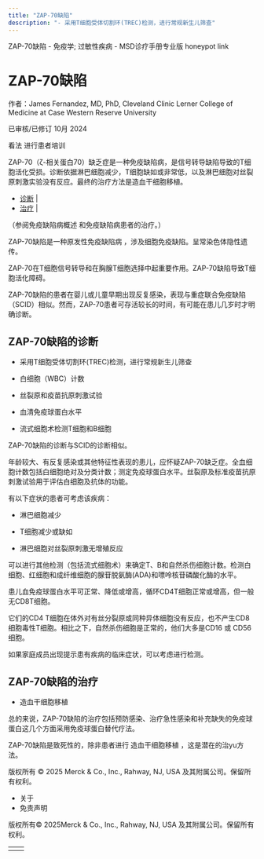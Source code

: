 ```yaml
---
title: "ZAP-70缺陷"
description: "- 采用T细胞受体切割环(TREC)检测，进行常规新生儿筛查"
---
```


﻿ZAP-70缺陷 - 免疫学; 过敏性疾病 - MSD诊疗手册专业版 honeypot link

# ZAP-70缺陷

作者：James Fernandez, MD, PhD, Cleveland Clinic Lerner College of Medicine at Case Western Reserve University

已审核/已修订 10月 2024

看法 进行患者培训

ZAP-70（ζ-相关蛋白70）缺乏症是一种免疫缺陷病，是信号转导缺陷导致的T细胞活化受损。诊断依据淋巴细胞减少，T细胞缺如或非常低，以及淋巴细胞对丝裂原刺激实验没有反应。最终的治疗方法是造血干细胞移植。

- [诊断](#诊断_v39003719_zh) \|
- [治疗](#治疗_v39003741_zh) \|

（参阅免疫缺陷病概述 和免疫缺陷病患者的治疗。）

ZAP-70缺陷是一种原发性免疫缺陷病 ，涉及细胞免疫缺陷。呈常染色体隐性遗传。

ZAP-70在T细胞信号转导和在胸腺T细胞选择中起重要作用。ZAP-70缺陷导致T细胞活化障碍。

ZAP-70缺陷的患者在婴儿或儿童早期出现反复感染，表现与重症联合免疫缺陷（SCID）相似。然而，ZAP-70患者可存活较长的时间，有可能在患儿几岁时才明确诊断。

## ZAP-70缺陷的诊断

- 采用T细胞受体切割环(TREC)检测，进行常规新生儿筛查

- 白细胞（WBC）计数

- 丝裂原和疫苗抗原刺激试验

- 血清免疫球蛋白水平

- 流式细胞术检测T细胞和B细胞


ZAP-70缺陷的诊断与SCID的诊断相似。

年龄较大、有反复感染或其他特征性表现的患儿，应怀疑ZAP-70缺乏症。全血细胞计数包括白细胞绝对及分类计数；测定免疫球蛋白水平。丝裂原及标准疫苗抗原刺激试验用于评估白细胞及抗体的功能。

有以下症状的患者可考虑该疾病：

- 淋巴细胞减少

- T细胞减少或缺如

- 淋巴细胞对丝裂原刺激无增殖反应


可以进行其他检测（包括流式细胞术）来确定T、B和自然杀伤细胞计数。检测白细胞、红细胞和成纤维细胞的腺苷脱氨酶(ADA)和嘌呤核苷磷酸化酶的水平。

患儿血免疫球蛋白水平可正常、降低或增高，循环CD4T细胞正常或增高，但一般无CD8T细胞。

它们的CD4 T细胞在体外对有丝分裂原或同种异体细胞没有反应，也不产生CD8细胞毒性T细胞。相比之下，自然杀伤细胞是正常的，他们大多是CD16 或 CD56 细胞。

如果家庭成员出现提示患有疾病的临床症状，可以考虑进行检测。

## ZAP-70缺陷的治疗

- 造血干细胞移植


总的来说，ZAP-70缺陷的治疗包括预防感染、治疗急性感染和补充缺失的免疫球蛋白这几个方面采用免疫球蛋白替代疗法。

ZAP-70缺陷是致死性的，除非患者进行 造血干细胞移植 ，这是潜在的治yu方法。



版权所有 © 2025
Merck & Co., Inc., Rahway, NJ, USA 及其附属公司。保留所有权利。

- 关于
- 免责声明

版权所有© 2025Merck & Co., Inc., Rahway, NJ, USA 及其附属公司。保留所有权利。

|     |     |
| --- | --- |
|  |  |